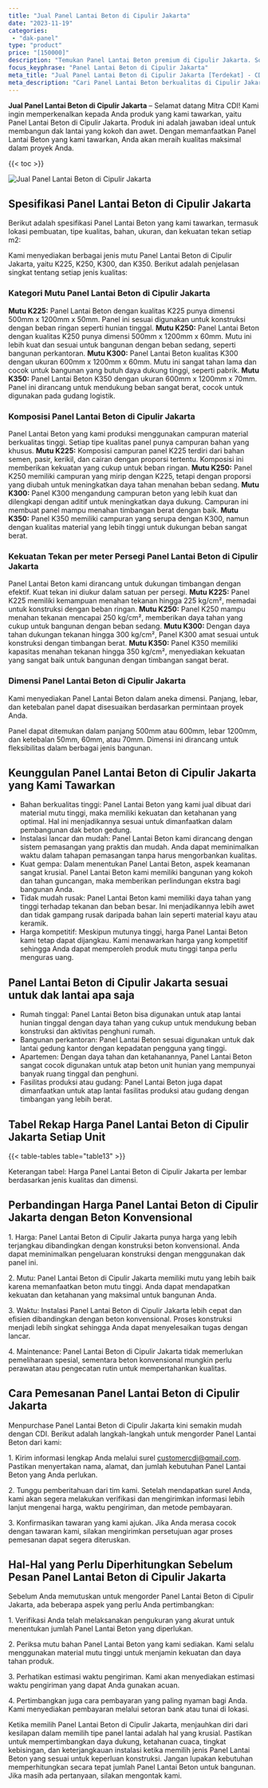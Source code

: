 ```yaml
---
title: "Jual Panel Lantai Beton di Cipulir Jakarta"
date: "2023-11-19"
categories:
 - "dak-panel"
type: "product"
price: "[150000]"
description: "Temukan Panel Lantai Beton premium di Cipulir Jakarta. Solusi ideal untuk proyek konstruksi dengan kualitas unggul, Panel Lantai Beton memberikan ketahanan optimal untuk lantai dak. Hubungi kami sekarang."
focus_keyphrase: "Panel Lantai Beton di Cipulir Jakarta"
meta_title: "Jual Panel Lantai Beton di Cipulir Jakarta [Terdekat] - CDI"
meta_description: "Cari Panel Lantai Beton berkualitas di Cipulir Jakarta?. Kami menyediakan Panel Lantai Beton premium untuk proyek konstruksi. Promo menarik hanya di sini."
---
```


**Jual Panel Lantai Beton di Cipulir Jakarta** – Selamat datang Mitra CDI! Kami ingin memperkenalkan kepada Anda produk yang kami tawarkan, yaitu Panel Lantai Beton di Cipulir Jakarta. Produk ini adalah jawaban ideal untuk membangun dak lantai yang kokoh dan awet. Dengan memanfaatkan Panel Lantai Beton yang kami tawarkan, Anda akan meraih kualitas maksimal dalam proyek Anda.

{{< toc >}}

![Jual Panel Lantai Beton di Cipulir Jakarta](/images/dak-panel/dak-panel-23.jpg)

## Spesifikasi Panel Lantai Beton di Cipulir Jakarta

Berikut adalah spesifikasi Panel Lantai Beton yang kami tawarkan, termasuk lokasi pembuatan, tipe kualitas, bahan, ukuran, dan kekuatan tekan setiap m2:

Kami menyediakan berbagai jenis mutu Panel Lantai Beton di Cipulir Jakarta, yaitu K225, K250, K300, dan K350. Berikut adalah penjelasan singkat tentang setiap jenis kualitas:

### Kategori Mutu Panel Lantai Beton di Cipulir Jakarta

**Mutu K225:** Panel Lantai Beton dengan kualitas K225 punya dimensi 500mm x 1200mm x 50mm. Panel ini sesuai digunakan untuk konstruksi dengan beban ringan seperti hunian tinggal.
**Mutu K250:** Panel Lantai Beton dengan kualitas K250 punya dimensi 500mm x 1200mm x 60mm. Mutu ini lebih kuat dan sesuai untuk bangunan dengan beban sedang, seperti bangunan perkantoran.
**Mutu K300:** Panel Lantai Beton kualitas K300 dengan ukuran 600mm x 1200mm x 60mm. Mutu ini sangat tahan lama dan cocok untuk bangunan yang butuh daya dukung tinggi, seperti pabrik.
**Mutu K350:** Panel Lantai Beton K350 dengan ukuran 600mm x 1200mm x 70mm. Panel ini dirancang untuk mendukung beban sangat berat, cocok untuk digunakan pada gudang logistik.

### Komposisi Panel Lantai Beton di Cipulir Jakarta

Panel Lantai Beton yang kami produksi menggunakan campuran material berkualitas tinggi. Setiap tipe kualitas panel punya campuran bahan yang khusus.
**Mutu K225:** Komposisi campuran panel K225 terdiri dari bahan semen, pasir, kerikil, dan cairan dengan proporsi tertentu. Komposisi ini memberikan kekuatan yang cukup untuk beban ringan.
**Mutu K250:** Panel K250 memiliki campuran yang mirip dengan K225, tetapi dengan proporsi yang diubah untuk meningkatkan daya tahan menahan beban sedang.
**Mutu K300:** Panel K300 mengandung campuran beton yang lebih kuat dan dilengkapi dengan aditif untuk meningkatkan daya dukung. Campuran ini membuat panel mampu menahan timbangan berat dengan baik.
**Mutu K350:** Panel K350 memiliki campuran yang serupa dengan K300, namun dengan kualitas material yang lebih tinggi untuk dukungan beban sangat berat.

### Kekuatan Tekan per meter Persegi Panel Lantai Beton di Cipulir Jakarta

Panel Lantai Beton kami dirancang untuk dukungan timbangan dengan efektif. Kuat tekan ini diukur dalam satuan per persegi.
**Mutu K225:** Panel K225 memiliki kemampuan menahan tekanan hingga 225 kg/cm², memadai untuk konstruksi dengan beban ringan.
**Mutu K250:** Panel K250 mampu menahan tekanan mencapai 250 kg/cm², memberikan daya tahan yang cukup untuk bangunan dengan beban sedang.
**Mutu K300:** Dengan daya tahan dukungan tekanan hingga 300 kg/cm², Panel K300 amat sesuai untuk konstruksi dengan timbangan berat.
**Mutu K350:** Panel K350 memiliki kapasitas menahan tekanan hingga 350 kg/cm², menyediakan kekuatan yang sangat baik untuk bangunan dengan timbangan sangat berat.

### Dimensi Panel Lantai Beton di Cipulir Jakarta

Kami menyediakan Panel Lantai Beton dalam aneka dimensi. Panjang, lebar, dan ketebalan panel dapat disesuaikan berdasarkan permintaan proyek Anda.

Panel dapat ditemukan dalam panjang 500mm atau 600mm, lebar 1200mm, dan ketebalan 50mm, 60mm, atau 70mm. Dimensi ini dirancang untuk fleksibilitas dalam berbagai jenis bangunan.

## Keunggulan Panel Lantai Beton di Cipulir Jakarta yang Kami Tawarkan

*   Bahan berkualitas tinggi: Panel Lantai Beton yang kami jual dibuat dari material mutu tinggi, maka memiliki kekuatan dan ketahanan yang optimal. Hal ini menjadikannya sesuai untuk dimanfaatkan dalam pembangunan dak beton gedung.
*   Instalasi lancar dan mudah: Panel Lantai Beton kami dirancang dengan sistem pemasangan yang praktis dan mudah. Anda dapat meminimalkan waktu dalam tahapan pemasangan tanpa harus mengorbankan kualitas.
*   Kuat gempa: Dalam menentukan Panel Lantai Beton, aspek keamanan sangat krusial. Panel Lantai Beton kami memiliki bangunan yang kokoh dan tahan guncangan, maka memberikan perlindungan ekstra bagi bangunan Anda.
*   Tidak mudah rusak: Panel Lantai Beton kami memiliki daya tahan yang tinggi terhadap tekanan dan beban besar. Ini menjadikannya lebih awet dan tidak gampang rusak daripada bahan lain seperti material kayu atau keramik.
*   Harga kompetitif: Meskipun mutunya tinggi, harga Panel Lantai Beton kami tetap dapat dijangkau. Kami menawarkan harga yang kompetitif sehingga Anda dapat memperoleh produk mutu tinggi tanpa perlu menguras uang.

## Panel Lantai Beton di Cipulir Jakarta sesuai untuk dak lantai apa saja

*   Rumah tinggal: Panel Lantai Beton bisa digunakan untuk atap lantai hunian tinggal dengan daya tahan yang cukup untuk mendukung beban konstruksi dan aktivitas penghuni rumah.
*   Bangunan perkantoran: Panel Lantai Beton sesuai digunakan untuk dak lantai gedung kantor dengan kepadatan pengguna yang tinggi.
*   Apartemen: Dengan daya tahan dan ketahanannya, Panel Lantai Beton sangat cocok digunakan untuk atap beton unit hunian yang mempunyai banyak ruang tinggal dan penghuni.
*   Fasilitas produksi atau gudang: Panel Lantai Beton juga dapat dimanfaatkan untuk atap lantai fasilitas produksi atau gudang dengan timbangan yang lebih berat.

## Tabel Rekap Harga Panel Lantai Beton di Cipulir Jakarta Setiap Unit

{{< table-tables table="table13" >}}

Keterangan tabel: Harga Panel Lantai Beton di Cipulir Jakarta per lembar berdasarkan jenis kualitas dan dimensi.

## Perbandingan Harga Panel Lantai Beton di Cipulir Jakarta dengan Beton Konvensional

1\.  Harga: Panel Lantai Beton di Cipulir Jakarta punya harga yang lebih terjangkau dibandingkan dengan konstruksi beton konvensional. Anda dapat meminimalkan pengeluaran konstruksi dengan menggunakan dak panel ini.

2\.  Mutu: Panel Lantai Beton di Cipulir Jakarta memiliki mutu yang lebih baik karena memanfaatkan beton mutu tinggi. Anda dapat mendapatkan kekuatan dan ketahanan yang maksimal untuk bangunan Anda.

3\.  Waktu: Instalasi Panel Lantai Beton di Cipulir Jakarta lebih cepat dan efisien dibandingkan dengan beton konvensional. Proses konstruksi menjadi lebih singkat sehingga Anda dapat menyelesaikan tugas dengan lancar.

4\.  Maintenance: Panel Lantai Beton di Cipulir Jakarta tidak memerlukan pemeliharaan spesial, sementara beton konvensional mungkin perlu perawatan atau pengecatan rutin untuk mempertahankan kualitas.

## Cara Pemesanan Panel Lantai Beton di Cipulir Jakarta

Menpurchase Panel Lantai Beton di Cipulir Jakarta kini semakin mudah dengan CDI. Berikut adalah langkah-langkah untuk mengorder Panel Lantai Beton dari kami:

1\.  Kirim informasi lengkap Anda melalui surel customercdi@gmail.com. Pastikan menyertakan nama, alamat, dan jumlah kebutuhan Panel Lantai Beton yang Anda perlukan.

2\.  Tunggu pemberitahuan dari tim kami. Setelah mendapatkan surel Anda, kami akan segera melakukan verifikasi dan mengirimkan informasi lebih lanjut mengenai harga, waktu pengiriman, dan metode pembayaran.

3\.  Konfirmasikan tawaran yang kami ajukan. Jika Anda merasa cocok dengan tawaran kami, silakan mengirimkan persetujuan agar proses pemesanan dapat segera diteruskan.

## Hal-Hal yang Perlu Diperhitungkan Sebelum Pesan Panel Lantai Beton di Cipulir Jakarta

Sebelum Anda memutuskan untuk mengorder Panel Lantai Beton di Cipulir Jakarta, ada beberapa aspek yang perlu Anda pertimbangkan:

1\.  Verifikasi Anda telah melaksanakan pengukuran yang akurat untuk menentukan jumlah Panel Lantai Beton yang diperlukan.

2\.  Periksa mutu bahan Panel Lantai Beton yang kami sediakan. Kami selalu menggunakan material mutu tinggi untuk menjamin kekuatan dan daya tahan produk.

3\.  Perhatikan estimasi waktu pengiriman. Kami akan menyediakan estimasi waktu pengiriman yang dapat Anda gunakan acuan.

4\.  Pertimbangkan juga cara pembayaran yang paling nyaman bagi Anda. Kami menyediakan pembayaran melalui setoran bank atau tunai di lokasi.

Ketika memilih Panel Lantai Beton di Cipulir Jakarta, menjauhkan diri dari kesilapan dalam memilih tipe panel lantai adalah hal yang krusial. Pastikan untuk mempertimbangkan daya dukung, ketahanan cuaca, tingkat kebisingan, dan keterjangkauan instalasi ketika memilih jenis Panel Lantai Beton yang sesuai untuk keperluan konstruksi. Jangan lupakan kebutuhan memperhitungkan secara tepat jumlah Panel Lantai Beton untuk bangunan. Jika masih ada pertanyaan, silakan mengontak kami.